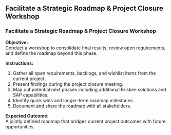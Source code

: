 ## Facilitate a Strategic Roadmap & Project Closure Workshop

### Facilitate a Strategic Roadmap & Project Closure Workshop

**Objective:**  
Conduct a workshop to consolidate final results, review open requirements, and define the roadmap beyond this phase.

**Instructions:**  
1. Gather all open requirements, backlogs, and wishlist items from the current project.
2. Present findings during the project closure meeting.
3. Map out potential next phases including additional Brisken solutions and SAP capabilities.
4. Identify quick wins and longer-term roadmap milestones.
5. Document and share the roadmap with all stakeholders.

**Expected Outcome:**  
A jointly defined roadmap that bridges current project outcomes with future opportunities.
